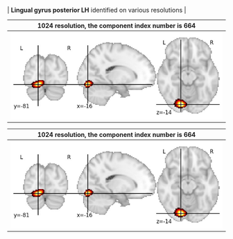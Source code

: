 


| **Lingual gyrus posterior LH** identified on various resolutions |

| 1024 resolution, the component index number is 664|  
|:---:|  
| ![Component 1024](../1024/final/664.jpg "From component 1024: Lingual gyrus posterior LH") |

| 1024 resolution, the component index number is 664|  
|:---:|  
| ![Component 1024](../1024/final/664.jpg "From component 1024: Lingual gyrus posterior LH") |